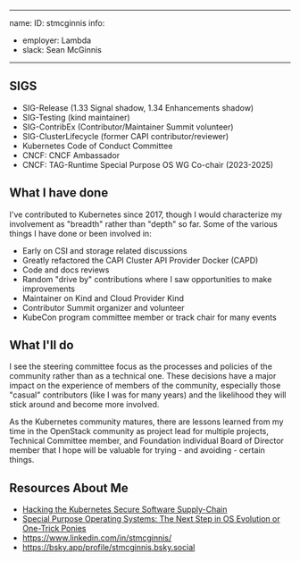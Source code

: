 -------------------------------------------------------------
name: 
ID: stmcginnis
info:
  - employer: Lambda
  - slack: Sean McGinnis
-------------------------------------------------------------

## SIGS

- SIG-Release (1.33 Signal shadow, 1.34 Enhancements shadow)
- SIG-Testing (kind maintainer)
- SIG-ContribEx (Contributor/Maintainer Summit volunteer)
- SIG-ClusterLifecycle (former CAPI contributor/reviewer)
- Kubernetes Code of Conduct Committee
- CNCF: CNCF Ambassador
- CNCF: TAG-Runtime Special Purpose OS WG Co-chair (2023-2025)

## What I have done

I've contributed to Kubernetes since 2017, though I would characterize my
involvement as "breadth" rather than "depth" so far. Some of the various
things I have done or been involved in:

- Early on CSI and storage related discussions
- Greatly refactored the CAPI Cluster API Provider Docker (CAPD)
- Code and docs reviews
- Random "drive by" contributions where I saw opportunities to make improvements
- Maintainer on Kind and Cloud Provider Kind
- Contributor Summit organizer and volunteer
- KubeCon program committee member or track chair for many events

## What I'll do

I see the steering committee focus as the processes and policies of the
community rather than as a technical one. These decisions have a major impact
on the experience of members of the community, especially those "casual"
contributors (like I was for many years) and the likelihood they will stick
around and become more involved.

As the Kubernetes community matures, there are lessons learned from my time
in the OpenStack community as project lead for multiple projects, Technical
Committee member, and Foundation individual Board of Director member that I 
hope will be valuable for trying - and avoiding - certain things.

## Resources About Me

- [Hacking the Kubernetes Secure Software Supply-Chain](https://www.youtube.com/watch?v=57k-KwOsj9c)
- [Special Purpose Operating Systems: The Next Step in OS Evolution or One-Trick Ponies](https://www.youtube.com/watch?v=uD-T9LdfvrM)
- https://www.linkedin.com/in/stmcginnis/
- https://bsky.app/profile/stmcginnis.bsky.social
